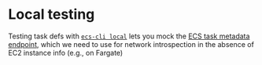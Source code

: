 # Local testing

Testing task defs with [`ecs-cli local`](https://docs.aws.amazon.com/AmazonECS/latest/developerguide/cmd-ecs-cli-local.html) lets you mock the [ECS task metadata endpoint](https://docs.aws.amazon.com/AmazonECS/latest/userguide/task-metadata-endpoint-v3-fargate.html), which we need to use for network introspection in the absence of EC2 instance info (e.g., on Fargate) 

